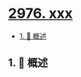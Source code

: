 # [2976. xxx](https://github.com/Tdahuyou/TNotes.leetcode/tree/main/notes/2976.%20xxx)

<!-- region:toc -->

- [1. 📝 概述](#1--概述)

<!-- endregion:toc -->

## 1. 📝 概述
